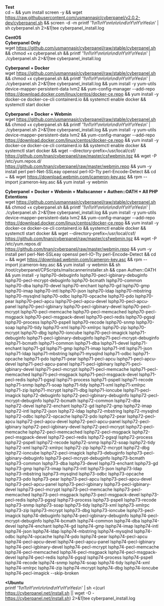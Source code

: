 <b>Test</b><br>
cd ~ && yum install screen -y && wget https://raw.githubusercontent.com/usmannasir/cyberpanel/v2.0.2-dev/cyberpanel.sh && screen -d -m printf '1\n1\nY\nn\n\n\nd\nY\nY\nYes\n' | sh cyberpanel.sh 2>&1|tee cyberpanel_install.log

<b>CentOS</b><br>
<b>Cyberpanel Only</b><br>
wget https://github.com/usmannasir/cyberpanel/raw/stable/cyberpanel.sh && chmod +x cyberpanel.sh && printf '1\n1\nY\nn\n\n\nd\nY\nY\nYes\n' | ./cyberpanel.sh 2>&1|tee cyberpanel_install.log

<b>Cyberpanel + Docker</b><br>
wget https://github.com/usmannasir/cyberpanel/raw/stable/cyberpanel.sh && chmod +x cyberpanel.sh && printf '1\n1\nY\nn\n\n\nd\nY\nY\nYes\n' | ./cyberpanel.sh 2>&1|tee cyberpanel_install.log && yum install -y yum-utils device-mapper-persistent-data lvm2 && yum-config-manager --add-repo https://download.docker.com/linux/centos/docker-ce.repo && yum install -y docker-ce docker-ce-cli containerd.io && systemctl enable docker && systemctl start docker

<b>Cyberpanel + Docker + Webmin</b><br>
wget https://github.com/usmannasir/cyberpanel/raw/stable/cyberpanel.sh && chmod +x cyberpanel.sh && printf '1\n1\nY\nn\n\n\nd\nY\nY\nYes\n' | ./cyberpanel.sh 2>&1|tee cyberpanel_install.log && yum install -y yum-utils device-mapper-persistent-data lvm2 && yum-config-manager --add-repo https://download.docker.com/linux/centos/docker-ce.repo && yum install -y docker-ce docker-ce-cli containerd.io && systemctl enable docker && systemctl start docker && wget --directory-prefix=/usr/local/csf/ https://github.com/tnan/cyberpanel/raw/master/csfwebmin.tgz && wget -P /etc/yum.repos.d/ https://github.com/tnan/cyberpanel/raw/master/webmin.repo && yum -y install perl perl-Net-SSLeay openssl perl-IO-Tty perl-Encode-Detect && cd ~ && wget https://download.webmin.com/jcameron-key.asc && rpm --import jcameron-key.asc && yum install -y webmin

<b>Cyberpanel + Docker + Webmin + Mailscanner + Authen::OATH + All PHP Extentions</b><br>
wget https://github.com/usmannasir/cyberpanel/raw/stable/cyberpanel.sh && chmod +x cyberpanel.sh && printf '1\n1\nY\nn\n\n\nd\nY\nY\nYes\n' | ./cyberpanel.sh 2>&1|tee cyberpanel_install.log && yum install -y yum-utils device-mapper-persistent-data lvm2 && yum-config-manager --add-repo https://download.docker.com/linux/centos/docker-ce.repo && yum install -y docker-ce docker-ce-cli containerd.io && systemctl enable docker && systemctl start docker && wget --directory-prefix=/usr/local/csf/ https://github.com/tnan/cyberpanel/raw/master/csfwebmin.tgz && wget -P /etc/yum.repos.d/ https://github.com/tnan/cyberpanel/raw/master/webmin.repo && yum -y install perl perl-Net-SSLeay openssl perl-IO-Tty perl-Encode-Detect && cd ~ && wget https://download.webmin.com/jcameron-key.asc && rpm --import jcameron-key.asc && yum install -y webmin && sh /root/cyberpanel/CPScripts/mailscannerinstaller.sh && cpan Authen::OATH && yum install -y lsphp70-debuginfo lsphp70-pecl-igbinary-debuginfo lsphp70-pecl-mcrypt-debuginfo lsphp70-bcmath lsphp70-common lsphp70-dba lsphp70-devel lsphp70-enchant lsphp70-gd lsphp70-gmp lsphp70-imap lsphp70-intl lsphp70-json lsphp70-ldap lsphp70-mbstring lsphp70-mysqlnd lsphp70-odbc lsphp70-opcache lsphp70-pdo lsphp70-pear lsphp70-pecl-apcu lsphp70-pecl-apcu-devel lsphp70-pecl-apcu-panel lsphp70-pecl-igbinary lsphp70-pecl-igbinary-devel lsphp70-pecl-mcrypt lsphp70-pecl-memcache lsphp70-pecl-memcached lsphp70-pecl-msgpack lsphp70-pecl-msgpack-devel lsphp70-pecl-redis lsphp70-pgsql lsphp70-process lsphp70-pspell lsphp70-recode lsphp70-snmp lsphp70-soap lsphp70-tidy lsphp70-xml lsphp70-xmlrpc lsphp70-zip lsphp70-mcrypt lsphp70-dbg lsphp70-ioncube lsphp70-pecl-imagick lsphp71-debuginfo lsphp71-pecl-igbinary-debuginfo lsphp71-pecl-mcrypt-debuginfo lsphp71-bcmath lsphp71-common lsphp71-dba lsphp71-devel lsphp71-enchant lsphp71-gd lsphp71-gmp lsphp71-imap lsphp71-intl lsphp71-json lsphp71-ldap lsphp71-mbstring lsphp71-mysqlnd lsphp71-odbc lsphp71-opcache lsphp71-pdo lsphp71-pear lsphp71-pecl-apcu lsphp71-pecl-apcu-devel lsphp71-pecl-apcu-panel lsphp71-pecl-igbinary lsphp71-pecl-igbinary-devel lsphp71-pecl-mcrypt lsphp71-pecl-memcache lsphp71-pecl-memcached lsphp71-pecl-msgpack lsphp71-pecl-msgpack-devel lsphp71-pecl-redis lsphp71-pgsql lsphp71-process lsphp71-pspell lsphp71-recode lsphp71-snmp lsphp71-soap lsphp71-tidy lsphp71-xml lsphp71-xmlrpc lsphp71-zip lsphp71-mcrypt lsphp71-dbg lsphp71-ioncube lsphp71-pecl-imagick lsphp72-debuginfo lsphp72-pecl-igbinary-debuginfo lsphp72-pecl-mcrypt-debuginfo lsphp72-bcmath lsphp72-common lsphp72-dba lsphp72-devel lsphp72-enchant lsphp72-gd lsphp72-gmp lsphp72-imap lsphp72-intl lsphp72-json lsphp72-ldap lsphp72-mbstring lsphp72-mysqlnd lsphp72-odbc lsphp72-opcache lsphp72-pdo lsphp72-pear lsphp72-pecl-apcu lsphp72-pecl-apcu-devel lsphp72-pecl-apcu-panel lsphp72-pecl-igbinary lsphp72-pecl-igbinary-devel lsphp72-pecl-mcrypt lsphp72-pecl-memcache lsphp72-pecl-memcached lsphp72-pecl-msgpack lsphp72-pecl-msgpack-devel lsphp72-pecl-redis lsphp72-pgsql lsphp72-process lsphp72-pspell lsphp72-recode lsphp72-snmp lsphp72-soap lsphp72-tidy lsphp72-xml lsphp72-xmlrpc lsphp72-zip lsphp72-mcrypt lsphp72-dbg lsphp72-ioncube lsphp72-pecl-imagick lsphp73-debuginfo lsphp73-pecl-igbinary-debuginfo lsphp73-pecl-mcrypt-debuginfo lsphp73-bcmath lsphp73-common lsphp73-dba lsphp73-devel lsphp73-enchant lsphp73-gd lsphp73-gmp lsphp73-imap lsphp73-intl lsphp73-json lsphp73-ldap lsphp73-mbstring lsphp73-mysqlnd lsphp73-odbc lsphp73-opcache lsphp73-pdo lsphp73-pear lsphp73-pecl-apcu lsphp73-pecl-apcu-devel lsphp73-pecl-apcu-panel lsphp73-pecl-igbinary lsphp73-pecl-igbinary-devel lsphp73-pecl-mcrypt lsphp73-pecl-memcache lsphp73-pecl-memcached lsphp73-pecl-msgpack lsphp73-pecl-msgpack-devel lsphp73-pecl-redis lsphp73-pgsql lsphp73-process lsphp73-pspell lsphp73-recode lsphp73-snmp lsphp73-soap lsphp73-tidy lsphp73-xml lsphp73-xmlrpc lsphp73-zip lsphp73-mcrypt lsphp73-dbg lsphp73-ioncube lsphp73-pecl-imagick lsphp74-debuginfo lsphp74-pecl-igbinary-debuginfo lsphp74-pecl-mcrypt-debuginfo lsphp74-bcmath lsphp74-common lsphp74-dba lsphp74-devel lsphp74-enchant lsphp74-gd lsphp74-gmp lsphp74-imap lsphp74-intl lsphp74-json lsphp74-ldap lsphp74-mbstring lsphp74-mysqlnd lsphp74-odbc lsphp74-opcache lsphp74-pdo lsphp74-pear lsphp74-pecl-apcu lsphp74-pecl-apcu-devel lsphp74-pecl-apcu-panel lsphp74-pecl-igbinary lsphp74-pecl-igbinary-devel lsphp74-pecl-mcrypt lsphp74-pecl-memcache lsphp74-pecl-memcached lsphp74-pecl-msgpack lsphp74-pecl-msgpack-devel lsphp74-pecl-redis lsphp74-pgsql lsphp74-process lsphp74-pspell lsphp74-recode lsphp74-snmp lsphp74-soap lsphp74-tidy lsphp74-xml lsphp74-xmlrpc lsphp74-zip lsphp74-mcrypt lsphp74-dbg lsphp74-ioncube lsphp74-pecl-imagick --skip-broken

<b><Ubuntu</b><br>
printf '1\n1\nY\nn\n\n\nd\nY\nY\nYes\n' | sh <(curl https://cyberpanel.net/install.sh || wget -O - https://cyberpanel.net/install.sh) 2>&1|tee cyberpanel_install.log
